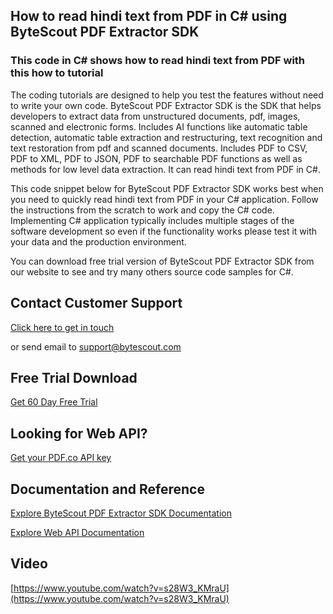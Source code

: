 ## How to read hindi text from PDF in C# using ByteScout PDF Extractor SDK

### This code in C# shows how to read hindi text from PDF with this how to tutorial

The coding tutorials are designed to help you test the features without need to write your own code. ByteScout PDF Extractor SDK is the SDK that helps developers to extract data from unstructured documents, pdf, images, scanned and electronic forms. Includes AI functions like automatic table detection, automatic table extraction and restructuring, text recognition and text restoration from pdf and scanned documents. Includes PDF to CSV, PDF to XML, PDF to JSON, PDF to searchable PDF functions as well as methods for low level data extraction. It can read hindi text from PDF in C#.

This code snippet below for ByteScout PDF Extractor SDK works best when you need to quickly read hindi text from PDF in your C# application. Follow the instructions from the scratch to work and copy the C# code. Implementing C# application typically includes multiple stages of the software development so even if the functionality works please test it with your data and the production environment.

You can download free trial version of ByteScout PDF Extractor SDK from our website to see and try many others source code samples for C#.

## Contact Customer Support

[Click here to get in touch](https://bytescout.zendesk.com/hc/en-us/requests/new?subject=ByteScout%20PDF%20Extractor%20SDK%20Question)

or send email to [support@bytescout.com](mailto:support@bytescout.com?subject=ByteScout%20PDF%20Extractor%20SDK%20Question) 

## Free Trial Download

[Get 60 Day Free Trial](https://bytescout.com/download/web-installer?utm_source=github-readme)

## Looking for Web API? 

[Get your PDF.co API key](https://pdf.co/documentation/api?utm_source=github-readme)

## Documentation and Reference

[Explore ByteScout PDF Extractor SDK Documentation](https://bytescout.com/documentation/index.html?utm_source=github-readme)

[Explore Web API Documentation](https://pdf.co/documentation/api?utm_source=github-readme)

## Video

[https://www.youtube.com/watch?v=s28W3_KMraU](https://www.youtube.com/watch?v=s28W3_KMraU)